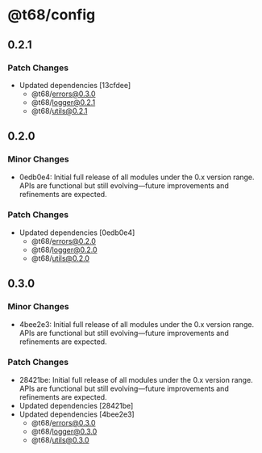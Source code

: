 # @t68/config

## 0.2.1

### Patch Changes

- Updated dependencies [13cfdee]
  - @t68/errors@0.3.0
  - @t68/logger@0.2.1
  - @t68/utils@0.2.1

## 0.2.0

### Minor Changes

- 0edb0e4: Initial full release of all modules under the 0.x version range. APIs are functional but still evolving—future improvements and refinements are expected.

### Patch Changes

- Updated dependencies [0edb0e4]
  - @t68/errors@0.2.0
  - @t68/logger@0.2.0
  - @t68/utils@0.2.0

## 0.3.0

### Minor Changes

- 4bee2e3: Initial full release of all modules under the 0.x version range. APIs are functional but still evolving—future improvements and refinements are expected.

### Patch Changes

- 28421be: Initial full release of all modules under the 0.x version range. APIs are functional but still evolving—future improvements and refinements are expected.
- Updated dependencies [28421be]
- Updated dependencies [4bee2e3]
  - @t68/errors@0.3.0
  - @t68/logger@0.3.0
  - @t68/utils@0.3.0
